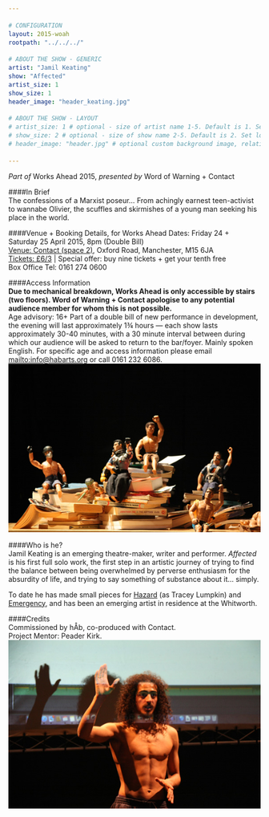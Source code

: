 ```yaml
---

# CONFIGURATION
layout: 2015-woah
rootpath: "../../../"

# ABOUT THE SHOW - GENERIC
artist: "Jamil Keating"
show: "Affected"
artist_size: 1
show_size: 1
header_image: "header_keating.jpg"

# ABOUT THE SHOW - LAYOUT
# artist_size: 1 # optional - size of artist name 1-5. Default is 1. Set longer names to lower values
# show_size: 2 # optional - size of show name 2-5. Default is 2. Set longer names to lower values
# header_image: "header.jpg" # optional custom background image, relative to current page

---
```

*Part of* Works Ahead 2015, *presented by* Word of Warning + Contact      
         
####In Brief                      
The confessions of a Marxist poseur… From achingly earnest teen-activist to wannabe Olivier, the scuffles and skirmishes of a young man seeking his place in the world.    
         
####Venue + Booking Details, for Works Ahead
Dates: Friday 24 + Saturday 25 April 2015, 8pm (Double Bill)        
[Venue: Contact (space 2)](http://contactmcr.com/visit/getting-here), Oxford Road, Manchester, M15 6JA            
[Tickets: £6/3](http://contactmcr.com/whats-on/35092-works-ahead-2015/booking) | Special offer: buy nine tickets + get your tenth free            
Box Office Tel: 0161 274 0600      
       
####Access Information      
**Due to mechanical breakdown, Works Ahead is only accessible by stairs (two floors). Word of Warning + Contact apologise to any potential audience member for whom this is not possible.**    
 Age advisory: 16+ Part of a double bill of new performance in development, the evening will last approximately 1¾ hours — each show lasts approximately 30-40 minutes, with a 30 minute interval between during which our audience will be asked to return to the bar/foyer. Mainly spoken English. For specific age and access information please email <mailto:info@habarts.org> or call 0161 232 6086.        
![Affected](JamilKeatingWoAh15028.jpg)       
      
####Who is he?        
Jamil Keating is an emerging theatre-maker, writer and performer. *Affected* is his first full solo work, the first step in an artistic journey of trying to find the balance between being overwhelmed by perverse enthusiasm for the absurdity of life, and trying to say something of substance about it… simply.         
         
To date he has made small pieces for [Hazard](/archive/2014-hazard/ongoing) (as Tracey Lumpkin) and [Emergency](archive/2014-emergency/lunchtime), and has been an emerging artist in residence at the Whitworth.       
           
####Credits         
Commissioned by hÅb, co-produced with Contact.<br>Project Mentor: Peader Kirk.        
![Affected](JamilKeatingWoAh15029.jpg)
